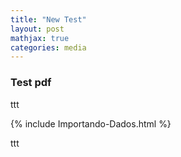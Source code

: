 ```yaml
---
title: "New Test"
layout: post
mathjax: true
categories: media
---
```


### Test pdf

ttt

{% include Importando-Dados.html %}

ttt


<object data="{{ site.url }}{{ site.baseurl }}/assets/LatexSymbols.pdf" width="1000" height="500" type="application/pdf"></object>
 






